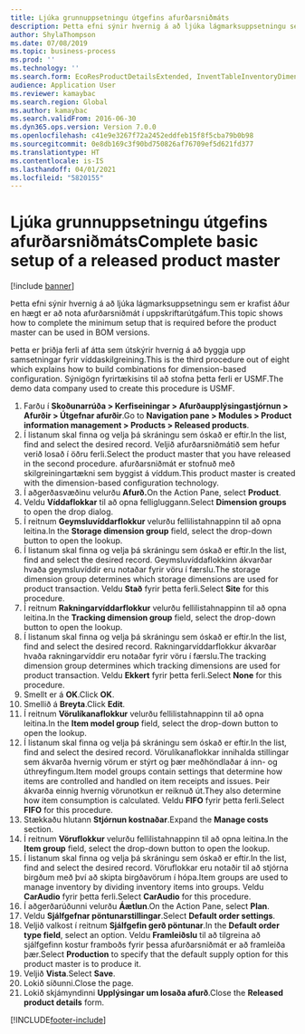 ```yaml
---
title: Ljúka grunnuppsetningu útgefins afurðarsniðmáts
description: Þetta efni sýnir hvernig á að ljúka lágmarksuppsetningu sem er krafist áður en hægt er að nota afurðarsniðmát í uppskriftarútgáfum.
author: ShylaThompson
ms.date: 07/08/2019
ms.topic: business-process
ms.prod: ''
ms.technology: ''
ms.search.form: EcoResProductDetailsExtended, InventTableInventoryDimensionGroups, InventItemOrderSetup
audience: Application User
ms.reviewer: kamaybac
ms.search.region: Global
ms.author: kamaybac
ms.search.validFrom: 2016-06-30
ms.dyn365.ops.version: Version 7.0.0
ms.openlocfilehash: c41e9e3267f72a2452eddfeb15f8f5cba79b0b98
ms.sourcegitcommit: 0e8db169c3f90bd750826af76709ef5d621fd377
ms.translationtype: HT
ms.contentlocale: is-IS
ms.lasthandoff: 04/01/2021
ms.locfileid: "5820155"
---
```

# <a name="complete-basic-setup-of-a-released-product-master"></a><span data-ttu-id="8c4d7-103">Ljúka grunnuppsetningu útgefins afurðarsniðmáts</span><span class="sxs-lookup"><span data-stu-id="8c4d7-103">Complete basic setup of a released product master</span></span>

[!include [banner](../../includes/banner.md)]

<span data-ttu-id="8c4d7-104">Þetta efni sýnir hvernig á að ljúka lágmarksuppsetningu sem er krafist áður en hægt er að nota afurðarsniðmát í uppskriftarútgáfum.</span><span class="sxs-lookup"><span data-stu-id="8c4d7-104">This topic shows how to complete the minimum setup that is required before the product master can be used in BOM versions.</span></span>

<span data-ttu-id="8c4d7-105">Þetta er þriðja ferli af átta sem útskýrir hvernig á að byggja upp samsetningar fyrir víddaskilgreining.</span><span class="sxs-lookup"><span data-stu-id="8c4d7-105">This is the third procedure out of eight which explains how to build combinations for dimension-based configuration.</span></span> <span data-ttu-id="8c4d7-106">Sýnigögn fyrirtækisins til að stofna þetta ferli er USMF.</span><span class="sxs-lookup"><span data-stu-id="8c4d7-106">The demo data company used to create this procedure is USMF.</span></span>

1. <span data-ttu-id="8c4d7-107">Farðu í **Skoðunarrúða > Kerfiseiningar > Afurðaupplýsingastjórnun > Afurðir > Útgefnar afurðir**.</span><span class="sxs-lookup"><span data-stu-id="8c4d7-107">Go to **Navigation pane > Modules > Product information management > Products > Released products**.</span></span>
2. <span data-ttu-id="8c4d7-108">Í listanum skal finna og velja þá skráningu sem óskað er eftir.</span><span class="sxs-lookup"><span data-stu-id="8c4d7-108">In the list, find and select the desired record.</span></span> <span data-ttu-id="8c4d7-109">Veljið afurðarsniðmátið sem hefur verið losað í öðru ferli.</span><span class="sxs-lookup"><span data-stu-id="8c4d7-109">Select the product master that you have released in the second procedure.</span></span> <span data-ttu-id="8c4d7-110">afurðarsniðmát er stofnuð með skilgreiningartækni sem byggist á víddum.</span><span class="sxs-lookup"><span data-stu-id="8c4d7-110">This product master is created with the dimension-based configuration technology.</span></span>  
3. <span data-ttu-id="8c4d7-111">Í aðgerðasvæðinu velurðu **Afurð.**</span><span class="sxs-lookup"><span data-stu-id="8c4d7-111">On the Action Pane, select **Product**.</span></span>
4. <span data-ttu-id="8c4d7-112">Veldu **Víddaflokkar** til að opna felligluggann.</span><span class="sxs-lookup"><span data-stu-id="8c4d7-112">Select **Dimension groups** to open the drop dialog.</span></span>
5. <span data-ttu-id="8c4d7-113">Í reitnum **Geymsluvíddarflokkur** velurðu fellilistahnappinn til að opna leitina.</span><span class="sxs-lookup"><span data-stu-id="8c4d7-113">In the **Storage dimension group** field, select the drop-down button to open the lookup.</span></span>
6. <span data-ttu-id="8c4d7-114">Í listanum skal finna og velja þá skráningu sem óskað er eftir.</span><span class="sxs-lookup"><span data-stu-id="8c4d7-114">In the list, find and select the desired record.</span></span> <span data-ttu-id="8c4d7-115">Geymsluvíddaflokkinn ákvarðar hvaða geymsluvíddir eru notaðar fyrir vöru í færslu.</span><span class="sxs-lookup"><span data-stu-id="8c4d7-115">The storage dimension group determines which storage dimensions are used for product transaction.</span></span> <span data-ttu-id="8c4d7-116">Veldu **Stað** fyrir þetta ferli.</span><span class="sxs-lookup"><span data-stu-id="8c4d7-116">Select **Site** for this procedure.</span></span>  
7. <span data-ttu-id="8c4d7-117">Í reitnum **Rakningarvíddarflokkur** velurðu fellilistahnappinn til að opna leitina.</span><span class="sxs-lookup"><span data-stu-id="8c4d7-117">In the **Tracking dimension group** field, select the drop-down button to open the lookup.</span></span>
8. <span data-ttu-id="8c4d7-118">Í listanum skal finna og velja þá skráningu sem óskað er eftir.</span><span class="sxs-lookup"><span data-stu-id="8c4d7-118">In the list, find and select the desired record.</span></span> <span data-ttu-id="8c4d7-119">Rakningarvíddarflokkur ákvarðar hvaða rakningarvíddir eru notaðar fyrir vöru í færslu.</span><span class="sxs-lookup"><span data-stu-id="8c4d7-119">The tracking dimension group determines which tracking dimensions are used for product transaction.</span></span> <span data-ttu-id="8c4d7-120">Veldu **Ekkert** fyrir þetta ferli.</span><span class="sxs-lookup"><span data-stu-id="8c4d7-120">Select **None** for this procedure.</span></span>  
9. <span data-ttu-id="8c4d7-121">Smellt er á **OK**.</span><span class="sxs-lookup"><span data-stu-id="8c4d7-121">Click **OK**.</span></span>
10. <span data-ttu-id="8c4d7-122">Smellið á **Breyta**.</span><span class="sxs-lookup"><span data-stu-id="8c4d7-122">Click **Edit**.</span></span>
11. <span data-ttu-id="8c4d7-123">Í reitnum **Vörulíkanaflokkur** velurðu fellilistahnappinn til að opna leitina.</span><span class="sxs-lookup"><span data-stu-id="8c4d7-123">In the **Item model group** field, select the drop-down button to open the lookup.</span></span>
12. <span data-ttu-id="8c4d7-124">Í listanum skal finna og velja þá skráningu sem óskað er eftir.</span><span class="sxs-lookup"><span data-stu-id="8c4d7-124">In the list, find and select the desired record.</span></span> <span data-ttu-id="8c4d7-125">Vörulíkanaflokkar innihalda stillingar sem ákvarða hvernig vörum er stýrt og þær meðhöndlaðar á inn- og úthreyfingum.</span><span class="sxs-lookup"><span data-stu-id="8c4d7-125">Item model groups contain settings that determine how items are controlled and handled on item receipts and issues.</span></span> <span data-ttu-id="8c4d7-126">Þeir ákvarða einnig hvernig vörunotkun er reiknuð út.</span><span class="sxs-lookup"><span data-stu-id="8c4d7-126">They also determine how item consumption is calculated.</span></span> <span data-ttu-id="8c4d7-127">Veldu **FIFO** fyrir þetta ferli.</span><span class="sxs-lookup"><span data-stu-id="8c4d7-127">Select **FIFO** for this procedure.</span></span>  
13. <span data-ttu-id="8c4d7-128">Stækkaðu hlutann **Stjórnun kostnaðar**.</span><span class="sxs-lookup"><span data-stu-id="8c4d7-128">Expand the **Manage costs** section.</span></span>
14. <span data-ttu-id="8c4d7-129">Í reitnum **Vöruflokkur** velurðu fellilistahnappinn til að opna leitina.</span><span class="sxs-lookup"><span data-stu-id="8c4d7-129">In the **Item group** field, select the drop-down button to open the lookup.</span></span>
15. <span data-ttu-id="8c4d7-130">Í listanum skal finna og velja þá skráningu sem óskað er eftir.</span><span class="sxs-lookup"><span data-stu-id="8c4d7-130">In the list, find and select the desired record.</span></span> <span data-ttu-id="8c4d7-131">Vöruflokkar eru notaðir til að stjórna birgðum með því að skipta birgðavörum í hópa.</span><span class="sxs-lookup"><span data-stu-id="8c4d7-131">Item groups are used to manage inventory by dividing inventory items into groups.</span></span> <span data-ttu-id="8c4d7-132">Veldu **CarAudio** fyrir þetta ferli.</span><span class="sxs-lookup"><span data-stu-id="8c4d7-132">Select **CarAudio** for this procedure.</span></span>  
16. <span data-ttu-id="8c4d7-133">Í aðgerðarúðunni velurðu **Áætlun**.</span><span class="sxs-lookup"><span data-stu-id="8c4d7-133">On the Action Pane, select **Plan**.</span></span>
17. <span data-ttu-id="8c4d7-134">Veldu **Sjálfgefnar pöntunarstillingar**.</span><span class="sxs-lookup"><span data-stu-id="8c4d7-134">Select **Default order settings**.</span></span>
18. <span data-ttu-id="8c4d7-135">Veljið valkost í reitnum **Sjálfgefin gerð pöntunar**.</span><span class="sxs-lookup"><span data-stu-id="8c4d7-135">In the **Default order type field**, select an option.</span></span> <span data-ttu-id="8c4d7-136">Veldu **Framleiðslu** til að tilgreina að sjálfgefinn kostur framboðs fyrir þessa afurðarsniðmát er að framleiða þær.</span><span class="sxs-lookup"><span data-stu-id="8c4d7-136">Select **Production** to specify that the default supply option for this product master is to produce it.</span></span>  
19. <span data-ttu-id="8c4d7-137">Veljið **Vista**.</span><span class="sxs-lookup"><span data-stu-id="8c4d7-137">Select **Save**.</span></span>
20. <span data-ttu-id="8c4d7-138">Lokið síðunni.</span><span class="sxs-lookup"><span data-stu-id="8c4d7-138">Close the page.</span></span>
21. <span data-ttu-id="8c4d7-139">Lokið skjámyndinni **Upplýsingar um losaða afurð**.</span><span class="sxs-lookup"><span data-stu-id="8c4d7-139">Close the **Released product details** form.</span></span>



[!INCLUDE[footer-include](../../../includes/footer-banner.md)]